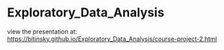 # Exploratory_Data_Analysis

view the presentation at: https://bitinsky.github.io/Exploratory_Data_Analysis/course-project-2.html
